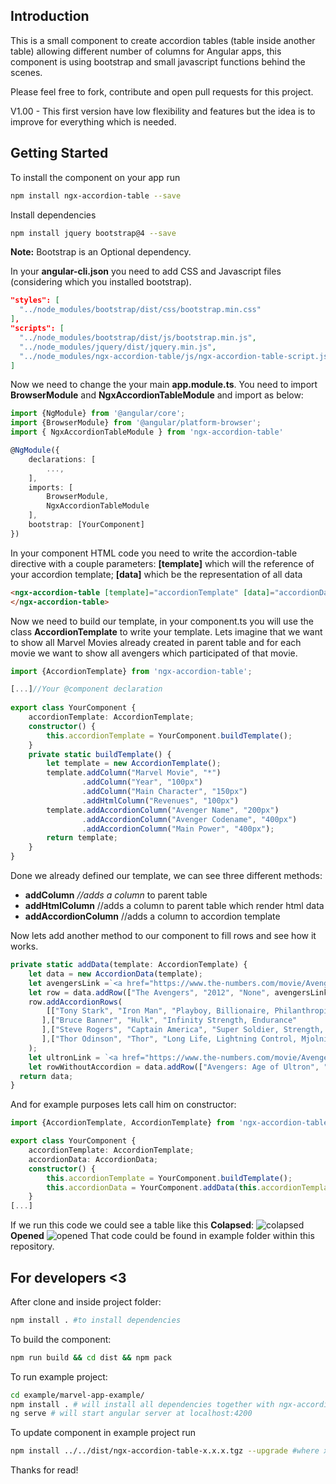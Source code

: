 
## Introduction

This is a small component to create accordion tables (table inside another table) allowing
different number of columns for Angular apps, this component is using bootstrap and
small javascript functions behind the scenes.

Please feel free to fork, contribute and open pull requests for this project.


V1.00 - This first version have low flexibility and features but the idea is to improve for everything
which is needed.

## Getting Started

To install the component on your app run

```bash
npm install ngx-accordion-table --save
```
Install dependencies
```bash
npm install jquery bootstrap@4 --save
```
**Note:** Bootstrap is an Optional dependency.

In your **angular-cli.json** you need to add CSS and Javascript files (considering which you installed bootstrap).
```json
"styles": [  
  "../node_modules/bootstrap/dist/css/bootstrap.min.css" 
],  
"scripts": [  
  "../node_modules/bootstrap/dist/js/bootstrap.min.js",  
  "../node_modules/jquery/dist/jquery.min.js",  
  "../node_modules/ngx-accordion-table/js/ngx-accordion-table-script.js"  
]
```

Now we need to change the your main **app.module.ts**. You need to import **BrowserModule** and **NgxAccordionTableModule** and import as below:

```typescript
import {NgModule} from '@angular/core';
import {BrowserModule} from '@angular/platform-browser';
import { NgxAccordionTableModule } from 'ngx-accordion-table'

@NgModule({
    declarations: [
        ...,
    ],
    imports: [
        BrowserModule,
        NgxAccordionTableModule
    ],
    bootstrap: [YourComponent]
})
```
In your component HTML code you need to write the accordion-table directive with a couple parameters:
 **[template]** which will the reference of your accordion template;
 **[data]** which be the representation of all data
```html
<ngx-accordion-table [template]="accordionTemplate" [data]="accordionData">
</ngx-accordion-table>
```
Now we need to build our template, in your component.ts you will use the class **AccordionTemplate** to write your template.
Lets imagine that we want to show all Marvel Movies already created in parent table and for each movie we want to show all avengers which participated of that movie.
```typescript
import {AccordionTemplate} from 'ngx-accordion-table';  

[...]//Your @component declaration  
  
export class YourComponent { 
    accordionTemplate: AccordionTemplate;  
	constructor() {  
	    this.accordionTemplate = YourComponent.buildTemplate();  
    }  
    private static buildTemplate() {  
        let template = new AccordionTemplate();  
	    template.addColumn("Marvel Movie", "*")  
	            .addColumn("Year", "100px")  
	            .addColumn("Main Character", "150px")  
	            .addHtmlColumn("Revenues", "100px")  
		template.addAccordionColumn("Avenger Name", "200px")  
	            .addAccordionColumn("Avenger Codename", "400px")  
	            .addAccordionColumn("Main Power", "400px");
        return template;  
    }
}
```

Done we already defined our template, we can see three different methods:
* **addColumn** *//adds a column* to parent table
* **addHtmlColumn** //adds a column to parent table which render html data
* **addAccordionColumn** //adds a column to accordion template

Now lets add another method to our component to fill rows and see how it works.
```typescript
private static addData(template: AccordionTemplate) {  
    let data = new AccordionData(template);  
    let avengersLink =`<a href="https://www.the-numbers.com/movie/Avengers-The-(2012)">$1,519,479,547</a>` 
	let row = data.addRow(["The Avengers", "2012", "None", avengersLink;]);  
	row.addAccordionRows(  
        [["Tony Stark", "Iron Man", "Playboy, Billionaire, Philanthropist"  
	   ],["Bruce Banner", "Hulk", "Infinity Strength, Endurance"  
	   ],["Steve Rogers", "Captain America", "Super Soldier, Strength, Endurance, Agility, Speed"  
	   ],["Thor Odinson", "Thor", "Long Life, Lightning Control, Mjolnir, Super Strength, Speed, Endurance"]]  
    );  
    let ultronLink = `<a href="https://www.the-numbers.com/movie/Avengers-Age-of-Ultron#tab=summary">$1,408,218,722</a>`
    let rowWithoutAccordion = data.addRow(["Avengers: Age of Ultron", "2015", "Iron Man"]);  
  return data;  
}
```
And for example purposes lets call him on constructor:
```typescript
import {AccordionTemplate, AccordionTemplate} from 'ngx-accordion-table';  

export class YourComponent { 
    accordionTemplate: AccordionTemplate;  
    accordionData: AccordionData;
	constructor() {  
	    this.accordionTemplate = YourComponent.buildTemplate();
	    this.accordionData = YourComponent.addData(this.accordionTemplate) 
    }
[...]
```

If we run this code we could see a table like this
**Colapsed**:
![colapsed](https://image.ibb.co/j0z61c/ngx_marvel_accordion_table_example_collapsed.png)
**Opened**
![opened](https://image.ibb.co/eJsn7H/ngx_marvel_accordion_table_example.png)
That code could be found in example folder within this repository.

## For developers <3
After clone and inside project folder:
```bash
npm install . #to install dependencies
```
To build the component:
```bash
npm run build && cd dist && npm pack
```
To run example project:
```bash
cd example/marvel-app-example/
npm install . # will install all dependencies together with ngx-accordion-table component
ng serve # will start angular server at localhost:4200
```
To update component in example project run
```bash
npm install ../../dist/ngx-accordion-table-x.x.x.tgz --upgrade #where x is the generated version
```
Thanks for read!

